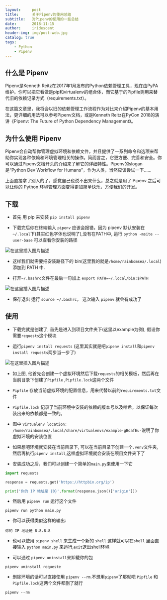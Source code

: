 ```yaml
---
layout:     post
title:      关于Pipenv的使用总结
subtitle:   对Pipenv的使用的一些总结
date:       2018-11-15
author:     iridescent
header-img: img/post-web.jpg
catalog: true
tags:
    - Python 
    - Pipenv
---
```


## 什么是 Pipenv 

 Pipenv是Kenneth Reitz在2017年1月发布的Python依赖管理工具，现在由PyPA维护。你可以把它看做是pip和virtualenv的组合体，而它基于的Pipfile则用来替代旧的依赖记录方式（requirements.txt）。

   在这篇文章里，我将会以旧的依赖管理工作流程作为对比来介绍Pipenv的基本用法，更详细的用法可以参考Pipenv文档，或是Kenneth Reitz在PyCon 2018的演讲《Pipenv: The Future of Python Dependency Management》。

## 为什么使用 Pipenv

Pipenv会自动帮你管理虚拟环境和依赖文件，并且提供了一系列命令和选项来帮助你实现各种依赖和环境管理相关的操作。简而言之，它更方便、完善和安全。你可以通过Pipenv文档开头的介绍来了解它的详细特性。Pipenv的slogan是“Python Dev Workflow for Humans”，作为人类，当然应该尝试一下……

上面直接拿了别人的了，感觉自己也说不出来什么，总之就是用了 Pipenv 之后可以让你的 Python 环境管理方面变得更加简单快乐，方便我们的开发。

## 下载

* 首先 用 pip 来安装 `pip install pipenv`

* 下载完后你在终端输入 `pipenv` 应该会报错，因为 pipenv 默认安装在 `~/.local`下(其实红色字体也说明了),没有在PATH中, 运行 `python -msite --user-base` 可以查看你安装的路径
  
![在这里插入图片描述](http://bolg-images.oss-cn-shenzhen.aliyuncs.com/18-11-20/88470335.jpg)

* 这样我们就需要把安装路径下的 bin(这里我的就是`/home/rainbomsea/.local`) 添加到 PATH 中.

* 打开`~/.bashrc`文件在最后一句加上 `export PATH=~/.local/bin:$PATH`
  
![在这里插入图片描述](http://bolg-images.oss-cn-shenzhen.aliyuncs.com/18-11-20/34803769.jpg)

* 保存退出 运行 `source ~/.bashrc`， 这次输入 `pipenv` 就会有成功了

## 使用

* 下载完就是创建了,  首先是进入到项目文件夹下(这里以example为例), 假设你需要`requests`这个模块

* 运行`pipenv install requests` (这里其实就是吧`pipenv install`和`pipenv install requests`两步当一步了)
  
![在这里插入图片描述](http://bolg-images.oss-cn-shenzhen.aliyuncs.com/18-11-20/23314735.jpg)

* 如上图, 他首先会创建一个虚拟环境然后下载`requests`的相关模板，然后再在当前目录下创建了`Pipfile` ,`Pipfile.lock`这两个文件

*  `Pipfile` 存放当前虚拟环境的配置信息，用来代替以前的`requirements.txt`文件

* `Pipfile.lock` 记录了当前环境中安装的依赖的版本号以及哈希，以保证每次装出来的依赖都是一致的。

* 图中 `Virtualenv location: /home/rainbomsea/.local/share/virtualenvs/example-gBdafEu-`说明了你虚拟环境的安装位置

* 如果想吧环境就安装在当前目录下, 可以在当前目录下创建一个`.venv`文件夹,然后再执行`pipenv install`,这样虚拟环境就会安装在项目文件夹下了

* 安装成功之后，我们可以创建一个简单的`main.py`来使用一下它

```python
import requests

response = requests.get('https://httpbin.org/ip')

print('你的 IP 地址是 {0}'.format(response.json()['origin']))
```

* 然后用 `pipenv run` 运行这个文件

```
pipenv run python main.py
```

* 你可以获得类似这样的输出:

```
你的 IP 地址是 8.8.8.8
```

* 也可以使用 `pipenv shell` 来生成一个新的 `shell` 这样就可以在`shell` 里面直接输入 `python main.py` 来运行,`exit`退出shell环境

* 可以通过 `pipenv uninstall`来卸载你的包
  
```
pipenv uninstall requeste
```

* 删除环境的话可以直接使用 `pipenv --rm`.不想用`pipenv`了那就吧  `Pipfile`  和 `Pipfile.lock`这两个文件都删了就行
  
```
pipenv --rm
```